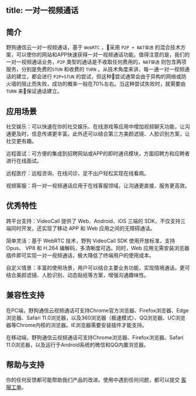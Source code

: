 title: 一对一视频通话
---



## 简介

野狗通信云一对一视频通话，基于 `WebRTC` ，采用 `P2P + NAT穿透` 的混合技术方案，可以使你的网站和APP快速获得一对一视频通话功能。值得注意的是，我们的一对一视频通话业务，`P2P` 类型的通话是不收取任何费用的，`NAT穿透` 则包含两项服务，分别是免费的`STUN` 和收费的 `TURN` 。从技术角度来讲，每一通一对一视频通话的建立，都会进行 `P2P+STUN` 的尝试，但这种尝试通常会由于异构的网络或防火墙的阻止而失败，成功的概率一般在70%左右。当这种尝试失败时，就需要由 `TURN` 来保证通话建立。


## 应用场景

社交娱乐：可以快速在你的社交娱乐、在线游戏等应用中增加视频聊天功能，让沟通更及时，信息传递更丰富。此外还可以结合第三方美颜滤镜、人脸识别方案，让社交更有趣。

远程面试：可方便的集成到招聘网站或APP的即时通讯模块，方面招聘方和应聘者进行在线面试。

远程医疗：远程咨询、在线问诊，足不出户轻松实现在线看病。

视频客服：将一对一视频通话应用于在线客服领域，让沟通更直接、服务更高效。

## 优秀特性

跨平台支持：VideoCall 提供了 Web、Android、iOS 三端的 SDK，不仅支持三端同时开发，还实现了移动 APP 和 Web 应用之间的无障碍通话。

简单灵活：基于 WebRTC 技术，野狗 VideoCall SDK 使用开放标准，支持 Opus、 VP8 和 H.264 编解码，多清晰度可选。同时，Web 应用无需安装浏览器插件即可实现一对一视频通话，极大降低了终端用户的使用成本。

自定义情景：丰富的使用场景，用户可以结合主要业务功能，实现情境通话。更可结合美颜滤镜、人脸识别、动态贴纸等方案，增强沟通趣味性。

## 兼容性支持

在PC端，野狗通信云视频通话可支持Chrome官方浏览器、Firefox浏览器、Edge浏览器、Safari 11.0浏览器，以及360浏览器（极速模式）、QQ浏览器、UC浏览器等Chrome内核的浏览器。IE浏览器需要安装插件才能支持。

在移动端，野狗通信云视频通话可支持Chrome浏览器、Firefox浏览器、Safari 11.0浏览器，以及运行于Android系统的微信和QQ内置浏览器。


## 帮助与支持

你的任何反馈都可能帮助我们产品的改进。使用中遇到任何问题，都可以提交 [客服工单](https://wilddog.kf5.com/user/login/?_ga=1.87552923.207002905.1448960317)。
